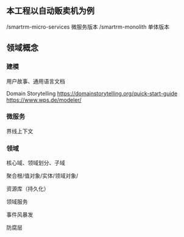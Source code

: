 ## 本工程以自动贩卖机为例

/smartrm-micro-services 微服务版本
/smartrm-monolith 单体版本

## 领域概念

### 建模

用户故事、通用语言文档

Domain Storytelling
https://domainstorytelling.org/quick-start-guide
https://www.wps.de/modeler/

### 微服务

界线上下文

### 领域


核心域、领域划分、子域

聚合根/值对象/实体/领域对象/

资源库（持久化）

领域服务

事件风暴发

防腐层
